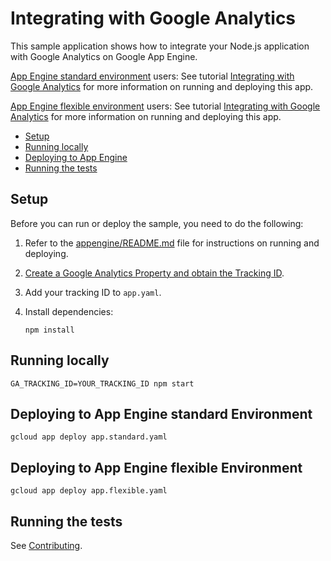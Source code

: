 # Integrating with Google Analytics

This sample application shows how to integrate your Node.js application with
Google Analytics on Google App Engine.

[App Engine standard environment][appengine-std] users: See tutorial [Integrating with Google Analytics][std-tutorial] for more information on running and deploying this app.

[App Engine flexible environment][appengine-flex] users: See tutorial [Integrating with Google Analytics][flex-tutorial] for more information on running and deploying this app.

* [Setup](#setup)
* [Running locally](#running-locally)
* [Deploying to App Engine](#deploying-to-app-engine)
* [Running the tests](#running-the-tests)

## Setup

Before you can run or deploy the sample, you need to do the following:

1.  Refer to the [appengine/README.md][readme] file for instructions on
    running and deploying.
1.  [Create a Google Analytics Property and obtain the Tracking ID][tracking].
1.  Add your tracking ID to `app.yaml`.
1.  Install dependencies:

        npm install

## Running locally

    GA_TRACKING_ID=YOUR_TRACKING_ID npm start

## Deploying to App Engine standard Environment

```
gcloud app deploy app.standard.yaml
```

## Deploying to App Engine flexible Environment

```
gcloud app deploy app.flexible.yaml
```


## Running the tests

See [Contributing][contributing].

[appengine-flex]: https://cloud.google.com/appengine/docs/flexible/nodejs
[appengine-std]: https://cloud.google.com/appengine/docs/standard/nodejs
[flex-tutorial]: https://cloud.google.com/appengine/docs/flexible/nodejs/integrating-with-analytics
[std-tutorial]: https://cloud.google.com/appengine/docs/standard/nodejs/integrating-with-analytics
[readme]: ../README.md
[tracking]: https://support.google.com/analytics/answer/1042508
[contributing]: https://github.com/GoogleCloudPlatform/nodejs-docs-samples/blob/main/CONTRIBUTING.md
